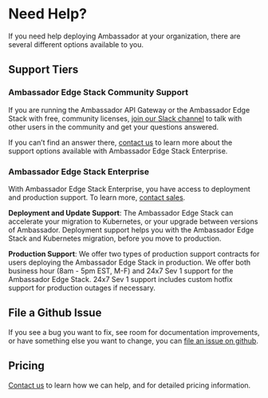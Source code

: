 # Need Help?

If you need help deploying Ambassador at your organization, there are several different options available to you.

## Support Tiers

### Ambassador Edge Stack Community Support

If you are running the Ambassador API Gateway or the Ambassador Edge Stack with free, community licenses, [join our Slack channel](http://d6e.co/slack) to talk with other users in the community and get your questions answered.

If you can’t find an answer there, [contact us](/contact) to learn more about the support options available with Ambassador Edge Stack Enterprise.

### Ambassador Edge Stack Enterprise

With Ambassador Edge Stack Enterprise, you have access to deployment and production support. To learn more, [contact sales](/contact).

**Deployment and Update Support**: The Ambassador Edge Stack can accelerate your migration to Kubernetes, or your upgrade between versions of Ambassador. Deployment support helps you with the Ambassador Edge Stack and Kubernetes migration, before you move to production.

**Production Support**: We offer two types of production support contracts for users deploying the Ambassador Edge Stack in production. We offer both business hour (8am - 5pm EST, M-F) and 24x7 Sev 1 support for the Ambassador Edge Stack. 24x7 Sev 1 support includes custom hotfix support for production outages if necessary.

## File a Github Issue

If you see a bug you want to fix, see room for documentation improvements, or have something else you want to change, you can [file an issue on github](https://github.com/datawire/ambassador/issues/new).

## Pricing

[Contact us](/contact) to learn how we can help, and for detailed pricing information.
